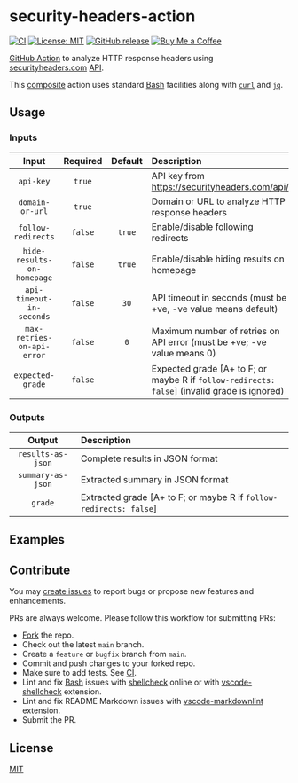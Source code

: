 # security-headers-action

[![CI](https://github.com/iamazeem/security-headers-action/actions/workflows/ci.yml/badge.svg?branch=main)](https://github.com/iamAzeem/security-headers-action/actions/workflows/ci.yml)
[![License: MIT](https://img.shields.io/badge/license-MIT-darkgreen.svg?style=flat-square)](https://github.com/iamAzeem/security-headers-action/blob/master/LICENSE)
[![GitHub release](https://img.shields.io/github/v/release/iamAzeem/security-headers-action?style=flat-square)](https://github.com/iamazeem/security-headers-action/releases)
[![Buy Me a Coffee](https://img.shields.io/badge/Support-Buy%20Me%20A%20Coffee-orange.svg?style=flat-square)](https://www.buymeacoffee.com/iamazeem)

[GitHub Action](https://docs.github.com/en/actions) to analyze HTTP response
headers using [securityheaders.com](https://securityheaders.com/)
[API](https://securityheaders.com/api/docs/).

This
[composite](https://docs.github.com/en/actions/creating-actions/about-custom-actions#types-of-actions)
action uses standard
[Bash](https://www.gnu.org/savannah-checkouts/gnu/bash/manual/bash.html)
facilities along with [`curl`](https://curl.se/) and
[`jq`](https://stedolan.github.io/jq/).

## Usage

### Inputs

|           Input            | Required | Default | Description                                                                                  |
| :------------------------: | :------: | :-----: | :------------------------------------------------------------------------------------------- |
|         `api-key`          |  `true`  |         | API key from https://securityheaders.com/api/                                                |
|      `domain-or-url`       |  `true`  |         | Domain or URL to analyze HTTP response headers                                               |
|     `follow-redirects`     | `false`  | `true`  | Enable/disable following redirects                                                           |
| `hide-results-on-homepage` | `false`  | `true`  | Enable/disable hiding results on homepage                                                    |
|  `api-timeout-in-seconds`  | `false`  |  `30`   | API timeout in seconds (must be +ve, -ve value means default)                                |
| `max-retries-on-api-error` | `false`  |   `0`   | Maximum number of retries on API error (must be +ve; -ve value means 0)                      |
|      `expected-grade`      | `false`  |         | Expected grade [A+ to F; or maybe R if `follow-redirects: false`] (invalid grade is ignored) |

### Outputs

|      Output       | Description                                                        |
| :---------------: | :----------------------------------------------------------------- |
| `results-as-json` | Complete results in JSON format                                    |
| `summary-as-json` | Extracted summary in JSON format                                   |
|      `grade`      | Extracted grade [A+ to F; or maybe R if `follow-redirects: false`] |

## Examples

## Contribute

You may
[create issues](https://github.com/iamazeem/security-headers-action/issues/new/choose)
to report bugs or propose new features and enhancements.

PRs are always welcome. Please follow this workflow for submitting PRs:

- [Fork](https://github.com/iamazeem/security-headers-action/fork) the repo.
- Check out the latest `main` branch.
- Create a `feature` or `bugfix` branch from `main`.
- Commit and push changes to your forked repo.
- Make sure to add tests. See [CI](./.github/workflows/ci.yml).
- Lint and fix
  [Bash](https://www.gnu.org/savannah-checkouts/gnu/bash/manual/bash.html)
  issues with [shellcheck](https://www.shellcheck.net/) online or with
  [vscode-shellcheck](https://github.com/vscode-shellcheck/vscode-shellcheck)
  extension.
- Lint and fix README Markdown issues with
  [vscode-markdownlint](https://github.com/DavidAnson/vscode-markdownlint)
  extension.
- Submit the PR.

## License

[MIT](LICENSE)

